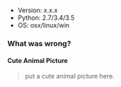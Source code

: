 * Version: x.x.x
* Python: 2.7/3.4/3.5
* OS: osx/linux/win


### What was wrong?


#### Cute Animal Picture

> put a cute animal picture here.
